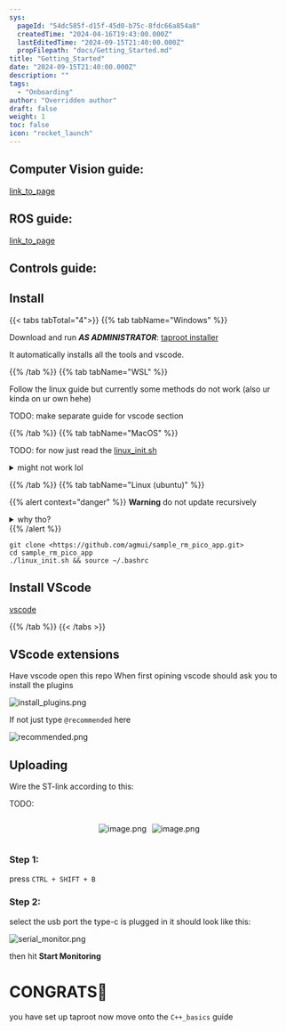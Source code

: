 ```yaml
---
sys:
  pageId: "54dc585f-d15f-45d0-b75c-8fdc66a854a8"
  createdTime: "2024-04-16T19:43:00.000Z"
  lastEditedTime: "2024-09-15T21:40:00.000Z"
  propFilepath: "docs/Getting_Started.md"
title: "Getting_Started"
date: "2024-09-15T21:40:00.000Z"
description: ""
tags:
  - "Onboarding"
author: "Overridden author"
draft: false
weight: 1
toc: false
icon: "rocket_launch"
---
```


## Computer Vision guide:

[link_to_page](86d45bc0-388b-4d26-8848-44f255f73d0e)

## ROS guide:

[link_to_page](3c76c1de-ec8f-46d6-8b0a-294005edc2d5)

## Controls guide:

## Install

{{< tabs tabTotal="4">}}
{{% tab tabName="Windows" %}}

Download and run _**AS ADMINISTRATOR**_: [taproot installer](https://github.com/Thornbots/TeachingFreshies/releases/tag/1.0)

It automatically installs all the tools and vscode.

{{% /tab %}}
{{% tab tabName="WSL" %}}

Follow the linux guide but currently some methods do not work (also ur kinda on ur own hehe)

TODO: make separate guide for vscode section

{{% /tab %}}
{{% tab tabName="MacOS" %}}

TODO: for now just read the [linux_init.sh](https://github.com/agmui/sample_rm_pico_app/blob/main/linux_init.sh)

<details>
<summary>might not work lol</summary>

`brew install libusb pkg-config`

Next install: [vscode](https://code.visualstudio.com/Download)

</details>

{{% /tab %}}
{{% tab tabName="Linux (ubuntu)" %}}

{{% alert context="danger" %}}
**Warning** do not update recursively
<details>
<summary>why tho?</summary>
There are some submodules that may go on for a while (like tinyusb) and I highly
recommend you don't need to get them.
If you want to see what submodules I update just look in `linux_init.sh`
</details>
{{% /alert %}}

```shell
git clone <https://github.com/agmui/sample_rm_pico_app.git>
cd sample_rm_pico_app
./linux_init.sh && source ~/.bashrc
```

## Install VScode

[vscode](https://code.visualstudio.com/Download)

{{% /tab %}}
{{< /tabs >}}

## VScode extensions

Have vscode open this repo
When first opining vscode should ask you to install the plugins

![install_plugins.png](https://prod-files-secure.s3.us-west-2.amazonaws.com/d518164a-d88e-44d1-a4ee-3adb3bd8bce0/89bd30f0-1825-4e77-867b-0a41ce370880/install_plugins.png?X-Amz-Algorithm=AWS4-HMAC-SHA256&X-Amz-Content-Sha256=UNSIGNED-PAYLOAD&X-Amz-Credential=ASIAZI2LB466YPHB7QTS%2F20250328%2Fus-west-2%2Fs3%2Faws4_request&X-Amz-Date=20250328T121411Z&X-Amz-Expires=3600&X-Amz-Security-Token=IQoJb3JpZ2luX2VjEPT%2F%2F%2F%2F%2F%2F%2F%2F%2F%2FwEaCXVzLXdlc3QtMiJGMEQCIFK40LbElBdhIDn7ywA9duCcOEiGO%2F6CUa69MG%2BTHVVOAiAPoju1BOMAGqhNq32l6sMlFpfZmpSZkbGbn3%2F%2B1b8%2F0Cr%2FAwhdEAAaDDYzNzQyMzE4MzgwNSIMGwbFCSteifdeymjKKtwD%2BAavPwRN2Y82g42FdMV2qZTFUVhLZxc7pRwzuX%2FV8%2Bx7wmKm4frfqFzX399zC%2FjtXZTQmfl3xNCtzGAB0VIpU%2BFZf4dy%2BD3s5vLl%2FxcB1L8ko6RYsnj%2F3VYIx7zdLf%2BcAUrpMJn%2F7A0podP9OlnQaRjTBGhBqsUwQvKY%2B0qbVDJ0T8LAlLcckn4VRS9VBOq4va4CfOxt8Hbwns%2FNJGzjH%2Blag7oCb7eTlrItn2cMAYlB18YoUmrCRg1vGcwm3%2BmeuFEGCx8QFjqETqivN5lKbD5Ml%2BPXq%2FUlvh9iUahfGlMZ6Pglo79VlYxLyolBD47yTJ0ZGJu6S3HZl6ggOJ35YNqPnuwi7KLfuDG7lHMv4NwHNd82Wi%2F2K0MqA18TVQiYZ%2FlesQ%2B7MzcDTepmhvPE9IK19yYMCjWCWeWOpTFRYamfIKHRKlnWdVsUyJ7RXXE8Mf4U4Vs8xOZJFGjLlXpo3iALnqNsq2ECQobhpqrLsIE5tl9PrxFZRKIONHIT9iuxXaNscqlpOyXs53jDMKJxTBBPEJrulQmUoXfd6c7qsovGIfzSN%2B0bd1ySHhlG7iq0XMLUwBRgqEVa5D30YppmtkQgAbz1Msn5W%2FJ4FL%2BHO8i7FfgusEadSDjk0tkw15SavwY6pgEEYTzHpNc293HoTuK1P2wA6yTIyChP1qLjdrCUzSm53LxYAZjVLo3nOciyYl%2BZqw%2BzgI6j1sQUA%2FM%2Fmw6zh%2BPnkMkjHUBIoxY3MyW2hxtxfZJ2jaHdFZQAxH02smZ%2FYLgCywyPgROWydPZ0BpZdEWSxyEU6fJ5C8Ds%2FXPK2zT%2BoHrFguBfJYKTVgwddDWv5vTyueilwBDdcS7YsyoA8%2B%2FhfFyGIIeE&X-Amz-Signature=558c0e193c5f91b7cb635bc72f0ed144c45b1e024a7c757ef5c3dc5b5f470971&X-Amz-SignedHeaders=host&x-id=GetObject)

If not just type `@recommended` here  

![recommended.png](https://prod-files-secure.s3.us-west-2.amazonaws.com/d518164a-d88e-44d1-a4ee-3adb3bd8bce0/61e661e9-5d85-4dfc-be0d-8d2097a5e793/recommended.png?X-Amz-Algorithm=AWS4-HMAC-SHA256&X-Amz-Content-Sha256=UNSIGNED-PAYLOAD&X-Amz-Credential=ASIAZI2LB466YPHB7QTS%2F20250328%2Fus-west-2%2Fs3%2Faws4_request&X-Amz-Date=20250328T121411Z&X-Amz-Expires=3600&X-Amz-Security-Token=IQoJb3JpZ2luX2VjEPT%2F%2F%2F%2F%2F%2F%2F%2F%2F%2FwEaCXVzLXdlc3QtMiJGMEQCIFK40LbElBdhIDn7ywA9duCcOEiGO%2F6CUa69MG%2BTHVVOAiAPoju1BOMAGqhNq32l6sMlFpfZmpSZkbGbn3%2F%2B1b8%2F0Cr%2FAwhdEAAaDDYzNzQyMzE4MzgwNSIMGwbFCSteifdeymjKKtwD%2BAavPwRN2Y82g42FdMV2qZTFUVhLZxc7pRwzuX%2FV8%2Bx7wmKm4frfqFzX399zC%2FjtXZTQmfl3xNCtzGAB0VIpU%2BFZf4dy%2BD3s5vLl%2FxcB1L8ko6RYsnj%2F3VYIx7zdLf%2BcAUrpMJn%2F7A0podP9OlnQaRjTBGhBqsUwQvKY%2B0qbVDJ0T8LAlLcckn4VRS9VBOq4va4CfOxt8Hbwns%2FNJGzjH%2Blag7oCb7eTlrItn2cMAYlB18YoUmrCRg1vGcwm3%2BmeuFEGCx8QFjqETqivN5lKbD5Ml%2BPXq%2FUlvh9iUahfGlMZ6Pglo79VlYxLyolBD47yTJ0ZGJu6S3HZl6ggOJ35YNqPnuwi7KLfuDG7lHMv4NwHNd82Wi%2F2K0MqA18TVQiYZ%2FlesQ%2B7MzcDTepmhvPE9IK19yYMCjWCWeWOpTFRYamfIKHRKlnWdVsUyJ7RXXE8Mf4U4Vs8xOZJFGjLlXpo3iALnqNsq2ECQobhpqrLsIE5tl9PrxFZRKIONHIT9iuxXaNscqlpOyXs53jDMKJxTBBPEJrulQmUoXfd6c7qsovGIfzSN%2B0bd1ySHhlG7iq0XMLUwBRgqEVa5D30YppmtkQgAbz1Msn5W%2FJ4FL%2BHO8i7FfgusEadSDjk0tkw15SavwY6pgEEYTzHpNc293HoTuK1P2wA6yTIyChP1qLjdrCUzSm53LxYAZjVLo3nOciyYl%2BZqw%2BzgI6j1sQUA%2FM%2Fmw6zh%2BPnkMkjHUBIoxY3MyW2hxtxfZJ2jaHdFZQAxH02smZ%2FYLgCywyPgROWydPZ0BpZdEWSxyEU6fJ5C8Ds%2FXPK2zT%2BoHrFguBfJYKTVgwddDWv5vTyueilwBDdcS7YsyoA8%2B%2FhfFyGIIeE&X-Amz-Signature=7973612edc55a1e2c13aeac7b1227f20ed532be3c367ef49f873bcd43f4cb5a7&X-Amz-SignedHeaders=host&x-id=GetObject)

## Uploading

Wire the ST-link according to this:

TODO:

<div style="display: flex;flex-direction: row; column-gap:10px; max-width: 630px;justify-content: center;">
<div>

![image.png](https://prod-files-secure.s3.us-west-2.amazonaws.com/d518164a-d88e-44d1-a4ee-3adb3bd8bce0/210ecb78-1116-4d7b-b9b7-2292f66fa2c2/image.png?X-Amz-Algorithm=AWS4-HMAC-SHA256&X-Amz-Content-Sha256=UNSIGNED-PAYLOAD&X-Amz-Credential=ASIAZI2LB466WBRREVFR%2F20250328%2Fus-west-2%2Fs3%2Faws4_request&X-Amz-Date=20250328T121425Z&X-Amz-Expires=3600&X-Amz-Security-Token=IQoJb3JpZ2luX2VjEPT%2F%2F%2F%2F%2F%2F%2F%2F%2F%2FwEaCXVzLXdlc3QtMiJHMEUCICKGP6Uoy0LMH%2Fb7XLyo%2BcBzQIzhfE7jjjAd9Fvvo8bbAiEA2V%2Bv0bQiJfWxfXu9yxRr%2F2%2BqrK1Bdan23khYZ85W6RUq%2FwMIXRAAGgw2Mzc0MjMxODM4MDUiDKKnVQ4k5AVqwhBb5SrcAwIXiiB3VwctgcP4KwrY35S3MsvNpnT2qGm%2FWMLSKMPJP6mcilXsMq2DHDjzjsPlb8hy3C44m3CMFWaotVKBhZ9oBX5e15HK6xHsK8MWut81AdxL5DsoU7vx8rwmX%2B2mD5riL1FI8PfgwJKCDJoe4VnxR0wsJNCpvdJhH77%2Fu%2BScha1S%2BZvchTDJZmrMgNiVgFI2eIuvtqkhF%2BK9X2LxYoe5W6UXp%2BFcHAP5Se58acg3JkdbZmaXGjHp6jBSidu9gdLaazszDVPQBYkewswcHoyA0vrT1yKtl53Q1Q60Y1wGo%2FkkDMi1oQrqJtQp7AG2NygwRbDNVb63GSATBeNJCEVTsnNB5j30I0rJULOkKKyX44MkY%2BXCq1BdHiYsQ5Z9QVBXN7lqcPM0OPpnp2dPASZzU%2Fk57Nj%2BQfCHHDxvI02%2BjS6ue%2B%2BTRxBovtWzhcxmb%2FjanoNnjJH%2B2NuugldWp4M1P%2BhD8fdpe2YHW1gsKDxd8%2BbV9cA8iEUr9P2rMy3BbVwwsm5R%2F5ca9U%2BDqPa53jNX%2BP6iP3tGjiUYZlNX0gpPYr0mmgrkEu%2BTmyCtQcNt1KREmFcdRuqVxMbVYjWdjNBe8gpS9poK0P52WFyrfMTKM%2BjIGaf3foavRpilMP6Umr8GOqUBWsJ6T28UEDAEyz%2FP51JaU6AqxBp%2FiMfYdRf9ZCf0fS9DDBfNEEy7OPWe%2B8HbPYt0nsJ2UNopYtV%2FgCURbj5uP1AeL98UOOC4jtx0uLX5JpKOTLs0XqvBNK1S5IIqirfouoXpCulK7TRsqgFSdXAHvzSG7MLuqBhnM7qYmYlApHw5nwxxY2OF6T2wQ021Ni8EMTLxKCSvwqN67CeUNAW83AhQpZDo&X-Amz-Signature=de88e29a3b8bfb20110f43ee53f95bcb8669a3eedafabc7c69cb7008081511bb&X-Amz-SignedHeaders=host&x-id=GetObject)

</div>
<div>

![image.png](https://prod-files-secure.s3.us-west-2.amazonaws.com/d518164a-d88e-44d1-a4ee-3adb3bd8bce0/33a0fd0f-8ca6-4a86-8e09-26e95ded1fff/image.png?X-Amz-Algorithm=AWS4-HMAC-SHA256&X-Amz-Content-Sha256=UNSIGNED-PAYLOAD&X-Amz-Credential=ASIAZI2LB4667MVIU362%2F20250328%2Fus-west-2%2Fs3%2Faws4_request&X-Amz-Date=20250328T121426Z&X-Amz-Expires=3600&X-Amz-Security-Token=IQoJb3JpZ2luX2VjEPT%2F%2F%2F%2F%2F%2F%2F%2F%2F%2FwEaCXVzLXdlc3QtMiJIMEYCIQDxYV1jXCe%2BoVsYcn1HJZFwDxlVJZ1gTmJuCIFIwBqwPwIhAKRpoe5L2WcC0mkZhG6TOrP6rhz1%2FxYksm6sjPKgqI4eKv8DCF0QABoMNjM3NDIzMTgzODA1IgzdsPH%2BcRIITGx8HcIq3ANOzKoNKmMqfBeiV%2B6IMWp9ks3i14775B9vqUdCNJL2jjGlb77LxESAyQC0u6KahRHoliwmloWEhyUDdf0LBbYxaA2gKBFQ1GJCY%2FBZh%2FmhbFUUbSSB%2FWko%2F1YFBgOUFyFzgL9UDkhDGgbryCtRo%2BgYZmZ1ITlQ5D21vI%2Bfy53STmuJnIwqE98rBAMWRxpkc0WKrEQxrRp0vBCF%2BgDpnfGL2165YPGS0o4ZxaMcEZjed8HVzR39lu7sPqlG%2BeX3cyiVy%2BcT0cSwdLydjaDqpEPZlz%2BzhDN8SOq4QSoPMy4Hdc6V8Opu029Yg%2Fga%2Bvi2cbzVO%2BBQf7mZ6sda80LWTyutBuAWP4lAz15HKDD5JFovxw7O%2FDO05WcfXVU4Y%2Ft6CoAiXaCwlU6c%2BmRSYAWX64vCMu7e6aoN5PgTEI%2F93OM2b6nrBPOSoqx%2BMxjXlmtqqXqT%2BJOGuGz7ad9gpDMe2CN6jFUAsZUieA2pHfJIEg9QYEw1InI1VUyyuL6xGSPimGy7bBYWYjFJgLbKfsnsO%2FAVBWlWMWgu26zdpqGrlJvDwtXVbwu9AspFvMFoc8cuOGNpUDAZ3%2B77Uv%2BKLDKZbuoqIhlkXSWzVldHjndgTl4Tt0NNCd7ZAK9fRtj%2FpjD%2FlJq%2FBjqkAd9V%2Bj2AAKgUG9l4gswjdrZ9%2FtoTPB4av9O7g%2BjKRSIJSuXvIy3rWyu6G4DPZq8cGslahZxCezFFyaiMeRu9XPb88UCbmeZ6fTyIcLNgI%2BOYSWUmd7SrxMfxl7bfkj2Oi2fvZz8Z04eIBYt2%2Fw60LsAOh6hyxDpPyF2sEUre%2FPJi8XdgLrcTvzAUSlIetGjoKWW1tYoIhFsX9JWJUgwJKXDltQq3&X-Amz-Signature=880d55706c12c609f58db00ec68a98cfabb308a5a11ab4c9d34e0204cd474616&X-Amz-SignedHeaders=host&x-id=GetObject)

</div>
</div>

### Step 1:

press `CTRL + SHIFT + B`

### Step 2:

select the usb port the type-c is plugged in it should look like this:

![serial_monitor.png](https://prod-files-secure.s3.us-west-2.amazonaws.com/d518164a-d88e-44d1-a4ee-3adb3bd8bce0/f03f4774-05d4-4393-b6a0-d5efb6d315ab/serial_monitor.png?X-Amz-Algorithm=AWS4-HMAC-SHA256&X-Amz-Content-Sha256=UNSIGNED-PAYLOAD&X-Amz-Credential=ASIAZI2LB466YPHB7QTS%2F20250328%2Fus-west-2%2Fs3%2Faws4_request&X-Amz-Date=20250328T121411Z&X-Amz-Expires=3600&X-Amz-Security-Token=IQoJb3JpZ2luX2VjEPT%2F%2F%2F%2F%2F%2F%2F%2F%2F%2FwEaCXVzLXdlc3QtMiJGMEQCIFK40LbElBdhIDn7ywA9duCcOEiGO%2F6CUa69MG%2BTHVVOAiAPoju1BOMAGqhNq32l6sMlFpfZmpSZkbGbn3%2F%2B1b8%2F0Cr%2FAwhdEAAaDDYzNzQyMzE4MzgwNSIMGwbFCSteifdeymjKKtwD%2BAavPwRN2Y82g42FdMV2qZTFUVhLZxc7pRwzuX%2FV8%2Bx7wmKm4frfqFzX399zC%2FjtXZTQmfl3xNCtzGAB0VIpU%2BFZf4dy%2BD3s5vLl%2FxcB1L8ko6RYsnj%2F3VYIx7zdLf%2BcAUrpMJn%2F7A0podP9OlnQaRjTBGhBqsUwQvKY%2B0qbVDJ0T8LAlLcckn4VRS9VBOq4va4CfOxt8Hbwns%2FNJGzjH%2Blag7oCb7eTlrItn2cMAYlB18YoUmrCRg1vGcwm3%2BmeuFEGCx8QFjqETqivN5lKbD5Ml%2BPXq%2FUlvh9iUahfGlMZ6Pglo79VlYxLyolBD47yTJ0ZGJu6S3HZl6ggOJ35YNqPnuwi7KLfuDG7lHMv4NwHNd82Wi%2F2K0MqA18TVQiYZ%2FlesQ%2B7MzcDTepmhvPE9IK19yYMCjWCWeWOpTFRYamfIKHRKlnWdVsUyJ7RXXE8Mf4U4Vs8xOZJFGjLlXpo3iALnqNsq2ECQobhpqrLsIE5tl9PrxFZRKIONHIT9iuxXaNscqlpOyXs53jDMKJxTBBPEJrulQmUoXfd6c7qsovGIfzSN%2B0bd1ySHhlG7iq0XMLUwBRgqEVa5D30YppmtkQgAbz1Msn5W%2FJ4FL%2BHO8i7FfgusEadSDjk0tkw15SavwY6pgEEYTzHpNc293HoTuK1P2wA6yTIyChP1qLjdrCUzSm53LxYAZjVLo3nOciyYl%2BZqw%2BzgI6j1sQUA%2FM%2Fmw6zh%2BPnkMkjHUBIoxY3MyW2hxtxfZJ2jaHdFZQAxH02smZ%2FYLgCywyPgROWydPZ0BpZdEWSxyEU6fJ5C8Ds%2FXPK2zT%2BoHrFguBfJYKTVgwddDWv5vTyueilwBDdcS7YsyoA8%2B%2FhfFyGIIeE&X-Amz-Signature=e27320c10b843fe6c0df37fb4cb35a0b7d34cbaf2317954c9a02a4d0eab75ced&X-Amz-SignedHeaders=host&x-id=GetObject)

then hit **Start Monitoring**

# CONGRATS🎉

you have set up taproot now move onto the `C++_basics` guide
